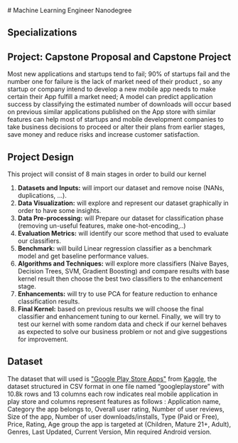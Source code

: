 ﻿﻿# Machine Learning Engineer Nanodegree## Specializations## Project: Capstone Proposal and Capstone ProjectMost new applications and startups tend to fail; 90% of startups fail and the number one for failure is the lack of market need of their product , so any startup or company intend to develop a new mobile app needs to make certain their App fulfill a market need; A model can predict application success by classifying the estimated number of downloads will occur based on previous similar applications published on the App store with similar features can help most of startups and mobile development companies to take business decisions to proceed or alter their plans from earlier stages, save money and reduce risks and increase customer satisfaction.## Project DesignThis project will consist of 8 main stages in order to build our kernel1. **Datasets and Inputs:** will import our dataset and remove noise (NANs, duplications, ...).2. **Data Visualization:** will explore and represent our dataset graphically in order to have some insights.3. **Data Pre-processing:** will Prepare our dataset for classification phase (removing un-useful features, make one-hot-encoding,..)4. **Evaluation Metrics:** will identify our score method that used to evaluate our classifiers.5. **Benchmark:** will build Linear regression classifier as a benchmark model and get baseline performance values.6. **Algorithms and Techniques:** will explore more classifiers (Naive Bayes, Decision Trees, SVM, Gradient Boosting) and compare results with base kernel result then choose the best two classifiers to the enhancement stage.7. **Enhancements:** will try to use PCA for feature reduction to enhance classification results.8. **Final Kernel:** based on previous results we will choose the final classifier and enhancement tuning to our kernel.Finally, we will try to test our kernel with some random data and check if our kernel behaves as expected to solve our business problem or not and give suggestions for improvement.## DatasetThe dataset that will used is ["Google Play Store Apps"](https://www.kaggle.com/lava18/google-play-store-apps) from [Kaggle](https://www.kaggle.com), the dataset structured in CSV format in one file named “googleplaystore” with 10.8k rows and 13 columns each row indicates real mobile application in play store and columns represent features as follows : Application name, Category the app belongs to, Overall user rating, Number of user reviews, Size of the app, Number of user downloads/installs, Type (Paid or Free), Price, Rating, Age group the app is targeted at (Children, Mature 21+, Adult), Genres, Last Updated, Current Version, Min required Android version.